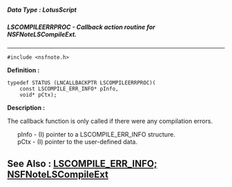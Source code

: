 ##### Data Type : LotusScript
##### LSCOMPILEERRPROC - Callback action routine for NSFNoteLSCompileExt.
---
```
#include <nsfnote.h>
```

**Definition :**
```
typedef STATUS (LNCALLBACKPTR LSCOMPILEERRPROC)(
	const LSCOMPILE_ERR_INFO* pInfo, 
	void* pCtx);
```

**Description :**

The callback function is only called if there were any compilation errors. <br>

<ul>   pInfo             - (I) pointer to a LSCOMPILE_ERR_INFO structure.<br>
   pCtx             - (I) pointer to the user-defined data.</ul>



**See Also :**
[LSCOMPILE_ERR_INFO;](/domino-c-api-docs/reference/Data/LSCOMPILE_ERR_INFO;)
[NSFNoteLSCompileExt](/domino-c-api-docs/reference/Func/NSFNoteLSCompileExt)
---

